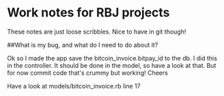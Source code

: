 # Work notes for RBJ projects

These notes are just loose scribbles. Nice to have in git though!

##What is my bug, and what do I need to do about it? 

Ok so I made the app save the bitcoin_invoice.bitpay_id to the db. I did this in the controller. It should be done in the model, so have a look at that. But for now commit code that's crummy but working! Cheers

Have a look at models/bitcoin_invoice.rb line 17
